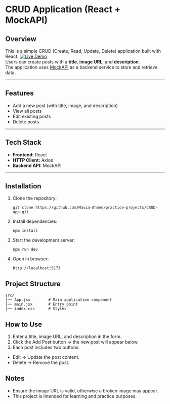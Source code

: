 # CRUD Application (React + MockAPI)

## Overview
This is a simple CRUD (Create, Read, Update, Delete) application built with React.  [![Live Demo](https://img.shields.io/badge/Live%20Demo-Click%20Here-brightgreen)](https://crud-lilac-chi.vercel.app/)  
Users can create posts with a **title**, **image URL**, and **description**.  
The application uses [MockAPI](https://mockapi.io/) as a backend service to store and retrieve data.

---

## Features
- Add a new post (with title, image, and description)  
- View all posts  
- Edit existing posts  
- Delete posts  

---

## Tech Stack
- **Frontend:** React  
- **HTTP Client:** Axios  
- **Backend API:** MockAPI  

---

## Installation

1. Clone the repository:
   ```
   git clone https://github.com/Mavia-Ahmed/practice-projects/CRUD-app.git
   ```
   
2. Install dependencies:
   ```
   npm install
   ```
   
3. Start the development server:
   ```
   npm run dev
   ```
   
4. Open in browser:
   ```
   http://localhost:5173
   ```


## Project Structure
```
src/
│── App.jsx        # Main application component
│── main.jsx       # Entry point
│── index.css      # Styles

```


## How to Use

1. Enter a title, image URL, and description in the form.  
2. Click the Add Post button → the new post will appear below.  
3. Each post includes two buttons:  
- Edit → Update the post content.  
- Delete → Remove the post.  

## Notes
- Ensure the image URL is valid, otherwise a broken image may appear.  
- This project is intended for learning and practice purposes.
